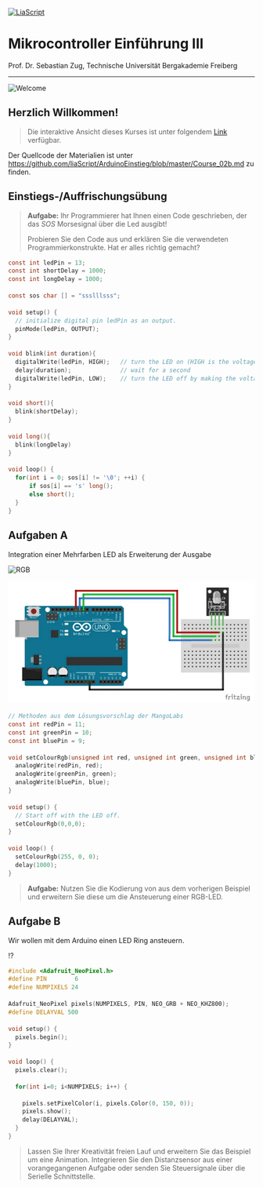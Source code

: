 <!--

author:   Sebastian Zug & André Dietrich
email:    sebatian.zug@informatik.tu-freiberg.de & andre.dietrich@informatik.tu-freiberg.de
version:  0.0.1
language: de
narrator: Deutsch Female

-->

[![LiaScript](https://raw.githubusercontent.com/LiaScript/LiaScript/master/badges/course.svg)](https://liascript.github.io/course/?https://raw.githubusercontent.com/liaScript/ArduinoEinstieg/master/Course_02b.md#1)


# Mikrocontroller Einführung III

Prof. Dr. Sebastian Zug,
Technische Universität Bergakademie Freiberg

------------------------------

![Welcome](images/WorkingDesk.jpg "Experiments")<!-- width="80%" -->

<h2>Herzlich Willkommen!</h2>

> Die interaktive Ansicht dieses Kurses ist unter folgendem [Link](https://liascript.github.io/course/?https://raw.githubusercontent.com/liaScript/ArduinoEinstieg/master/Course_02b.md#1) verfügbar.

Der Quellcode der Materialien ist unter https://github.com/liaScript/ArduinoEinstieg/blob/master/Course_02b.md zu finden.

## Einstiegs-/Auffrischungsübung

> **Aufgabe:** Ihr Programmierer hat Ihnen einen Code geschrieben, der das *SOS* Morsesignal über die
> Led ausgibt!
>
> Probieren Sie den Code aus und erklären Sie die verwendeten Programmierkonstrukte. Hat er alles richtig gemacht?

```c
const int ledPin = 13;
const int shortDelay = 1000;
const int longDelay = 1000;

const sos char [] = "ssslllsss";

void setup() {
  // initialize digital pin ledPin as an output.
  pinMode(ledPin, OUTPUT);
}

void blink(int duration){
  digitalWrite(ledPin, HIGH);   // turn the LED on (HIGH is the voltage level)
  delay(duration);              // wait for a second
  digitalWrite(ledPin, LOW);    // turn the LED off by making the voltage LOW
}

void short(){
  blink(shortDelay);
}

void long(){
  blink(longDelay)  
}

void loop() {
  for(int i = 0; sos[i] != '\0'; ++i) {
      if sos[i] == 's' long();
      else short();
  }
}
```

## Aufgaben A

Integration einer Mehrfarben LED als Erweiterung der Ausgabe

![RGB](images/rgb-farbmodell.png "RGB [^1]")<!-- width="60%" -->   

![Diode](images/KY016.png)<!-- width="60%" -->


```c     LedDifferentColors.ino
// Methoden aus dem Lösungsvorschlag der MangoLabs
const int redPin = 11;
const int greenPin = 10;
const int bluePin = 9;

void setColourRgb(unsigned int red, unsigned int green, unsigned int blue) {
  analogWrite(redPin, red);
  analogWrite(greenPin, green);
  analogWrite(bluePin, blue);
}

void setup() {
  // Start off with the LED off.
  setColourRgb(0,0,0);
}

void loop() {
  setColourRgb(255, 0, 0);
  delay(1000);
}
```

> **Aufgabe:** Nutzen Sie die Kodierung von aus dem vorherigen Beispiel und erweitern Sie diese um die Ansteuerung einer RGB-LED.

## Aufgabe B 

Wir wollen mit dem Arduino einen LED Ring ansteuern.

!?[](https://www.youtube.com/watch?v=_6LXKuo28M0)

```c   LedRing.ino
#include <Adafruit_NeoPixel.h>
#define PIN        6
#define NUMPIXELS 24

Adafruit_NeoPixel pixels(NUMPIXELS, PIN, NEO_GRB + NEO_KHZ800);
#define DELAYVAL 500

void setup() {
  pixels.begin();
}

void loop() {
  pixels.clear();

  for(int i=0; i<NUMPIXELS; i++) {

    pixels.setPixelColor(i, pixels.Color(0, 150, 0));
    pixels.show();
    delay(DELAYVAL);
  }
}
```

> Lassen Sie Ihrer Kreativität freien Lauf und erweitern Sie das Beispiel um eine Animation. Integrieren Sie den Distanzsensor aus einer vorangegangenen Aufgabe oder senden Sie Steuersignale über die Serielle Schnittstelle.
